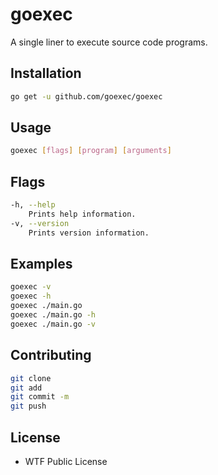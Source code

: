 # goexec

A single liner to execute source code programs.

## Installation

```bash
go get -u github.com/goexec/goexec
```

## Usage

```bash
goexec [flags] [program] [arguments]
```

## Flags

```bash
-h, --help
    Prints help information.
-v, --version
    Prints version information.
```

## Examples

```bash
goexec -v
goexec -h
goexec ./main.go
goexec ./main.go -h
goexec ./main.go -v
```

## Contributing

```bash
git clone
git add
git commit -m
git push
```

## License

- WTF Public License
